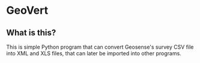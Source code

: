 # GeoVert

## What is this?
This is simple Python program that can convert Geosense's survey CSV file into XML and XLS files, that can later be imported into other programs.
